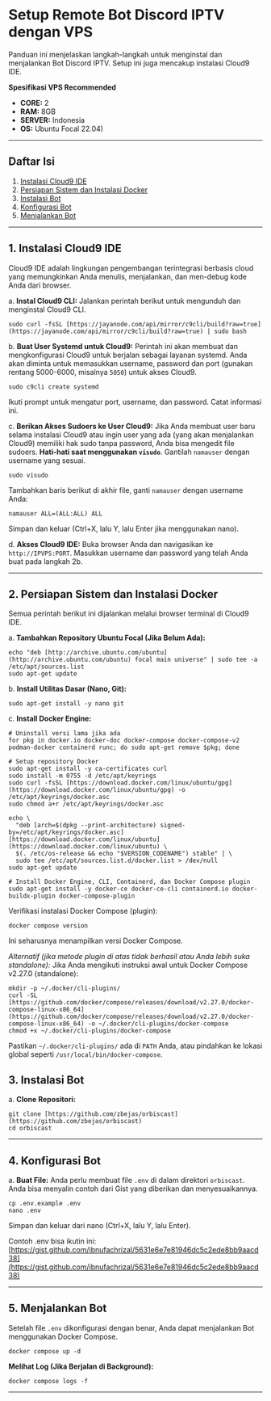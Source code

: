 # Setup Remote Bot Discord IPTV dengan VPS

Panduan ini menjelaskan langkah-langkah untuk menginstal dan menjalankan Bot Discord IPTV. Setup ini juga mencakup instalasi Cloud9 IDE.

**Spesifikasi VPS Recommended**
* **CORE:** 2
* **RAM:** 8GB
* **SERVER:** Indonesia
* **OS:** Ubuntu Focal 22.04)

---

## Daftar Isi
1.  [Instalasi Cloud9 IDE](#instalasi-cloud9-ide)
2.  [Persiapan Sistem dan Instalasi Docker](#persiapan-sistem-dan-instalasi-docker)
3.  [Instalasi Bot](#instalasi-bot)
4.  [Konfigurasi Bot](#konfigurasi-bot)
5.  [Menjalankan Bot](#menjalankan-bot)

---


## 1. Instalasi Cloud9 IDE

Cloud9 IDE adalah lingkungan pengembangan terintegrasi berbasis cloud yang memungkinkan Anda menulis, menjalankan, dan men-debug kode Anda dari browser.

a.  **Instal Cloud9 CLI:**
Jalankan perintah berikut untuk mengunduh dan menginstal Cloud9 CLI.
    
    
    sudo curl -fsSL [https://jayanode.com/api/mirror/c9cli/build?raw=true](https://jayanode.com/api/mirror/c9cli/build?raw=true) | sudo bash
    

b.  **Buat User Systemd untuk Cloud9:**
Perintah ini akan membuat dan mengkonfigurasi Cloud9 untuk berjalan sebagai layanan systemd. Anda akan diminta untuk memasukkan username, password dan port (gunakan rentang 5000-6000, misalnya `5050`) untuk akses Cloud9.

    
    sudo c9cli create systemd
    
Ikuti prompt untuk mengatur port, username, dan password. Catat informasi ini.

c.  **Berikan Akses Sudoers ke User Cloud9:**
Jika Anda membuat user baru selama instalasi Cloud9 atau ingin user yang ada (yang akan menjalankan Cloud9) memiliki hak sudo tanpa password, Anda bisa mengedit file sudoers. **Hati-hati saat menggunakan `visudo`**. Gantilah `namauser` dengan username yang sesuai.

    
    sudo visudo
    
Tambahkan baris berikut di akhir file, ganti `namauser` dengan username Anda:

    namauser ALL=(ALL:ALL) ALL

Simpan dan keluar (Ctrl+X, lalu Y, lalu Enter jika menggunakan nano).

d.  **Akses Cloud9 IDE:**
Buka browser Anda dan navigasikan ke `http://IPVPS:PORT`. Masukkan username dan password yang telah Anda buat pada langkah 2b.

---

## 2. Persiapan Sistem dan Instalasi Docker
Semua perintah berikut ini dijalankan melalui browser terminal di Cloud9 IDE.

a.  **Tambahkan Repository Ubuntu Focal (Jika Belum Ada):**

    echo "deb [http://archive.ubuntu.com/ubuntu](http://archive.ubuntu.com/ubuntu) focal main universe" | sudo tee -a /etc/apt/sources.list
    sudo apt-get update

b.  **Install Utilitas Dasar (Nano, Git):**

    sudo apt-get install -y nano git

c.  **Install Docker Engine:**

    # Uninstall versi lama jika ada
    for pkg in docker.io docker-doc docker-compose docker-compose-v2 podman-docker containerd runc; do sudo apt-get remove $pkg; done

    # Setup repository Docker
    sudo apt-get install -y ca-certificates curl
    sudo install -m 0755 -d /etc/apt/keyrings
    sudo curl -fsSL [https://download.docker.com/linux/ubuntu/gpg](https://download.docker.com/linux/ubuntu/gpg) -o /etc/apt/keyrings/docker.asc
    sudo chmod a+r /etc/apt/keyrings/docker.asc

    echo \
      "deb [arch=$(dpkg --print-architecture) signed-by=/etc/apt/keyrings/docker.asc] [https://download.docker.com/linux/ubuntu](https://download.docker.com/linux/ubuntu) \
      $(. /etc/os-release && echo "$VERSION_CODENAME") stable" | \
      sudo tee /etc/apt/sources.list.d/docker.list > /dev/null
    sudo apt-get update

    # Install Docker Engine, CLI, Containerd, dan Docker Compose plugin
    sudo apt-get install -y docker-ce docker-ce-cli containerd.io docker-buildx-plugin docker-compose-plugin

Verifikasi instalasi Docker Compose (plugin):

    docker compose version

Ini seharusnya menampilkan versi Docker Compose.

*Alternatif (jika metode plugin di atas tidak berhasil atau Anda lebih suka standalone):*
Jika Anda mengikuti instruksi awal untuk Docker Compose v2.27.0 (standalone):

    mkdir -p ~/.docker/cli-plugins/
    curl -SL [https://github.com/docker/compose/releases/download/v2.27.0/docker-compose-linux-x86_64](https://github.com/docker/compose/releases/download/v2.27.0/docker-compose-linux-x86_64) -o ~/.docker/cli-plugins/docker-compose
    chmod +x ~/.docker/cli-plugins/docker-compose

Pastikan `~/.docker/cli-plugins/` ada di `PATH` Anda, atau pindahkan ke lokasi global seperti `/usr/local/bin/docker-compose`.


## 3. Instalasi Bot

a.  **Clone Repositori:**

    git clone [https://github.com/zbejas/orbiscast](https://github.com/zbejas/orbiscast)
    cd orbiscast

---

## 4. Konfigurasi Bot

a.  **Buat File:**
    Anda perlu membuat file `.env` di dalam direktori `orbiscast`. Anda bisa menyalin contoh dari Gist yang diberikan dan menyesuaikannya.
    
    cp .env.example .env
    nano .env

Simpan dan keluar dari nano (Ctrl+X, lalu Y, lalu Enter).
        
Contoh .env bisa ikutin ini: [https://gist.github.com/ibnufachrizal/5631e6e7e81946dc5c2ede8bb9aacd38](https://gist.github.com/ibnufachrizal/5631e6e7e81946dc5c2ede8bb9aacd38)

---

## 5. Menjalankan Bot

Setelah file `.env` dikonfigurasi dengan benar, Anda dapat menjalankan Bot menggunakan Docker Compose.

    docker compose up -d

**Melihat Log (Jika Berjalan di Background):**

    docker compose logs -f
---
